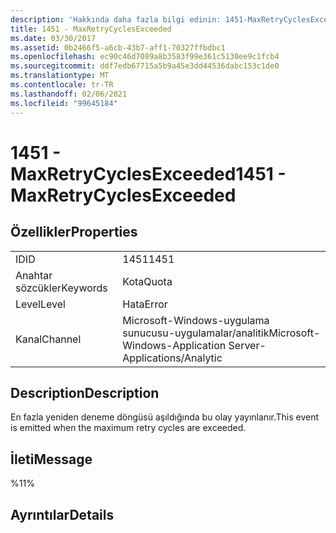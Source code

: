 ```yaml
---
description: 'Hakkında daha fazla bilgi edinin: 1451-MaxRetryCyclesExceeded'
title: 1451 - MaxRetryCyclesExceeded
ms.date: 03/30/2017
ms.assetid: 0b2466f5-a6cb-43b7-aff1-70327ffbdbc1
ms.openlocfilehash: ec90c46d7089a8b3583f99e361c5130ee9c1fcb4
ms.sourcegitcommit: ddf7edb67715a5b9a45e3dd44536dabc153c1de0
ms.translationtype: MT
ms.contentlocale: tr-TR
ms.lasthandoff: 02/06/2021
ms.locfileid: "99645184"
---
```

# <a name="1451---maxretrycyclesexceeded"></a><span data-ttu-id="e9263-103">1451 - MaxRetryCyclesExceeded</span><span class="sxs-lookup"><span data-stu-id="e9263-103">1451 - MaxRetryCyclesExceeded</span></span>

## <a name="properties"></a><span data-ttu-id="e9263-104">Özellikler</span><span class="sxs-lookup"><span data-stu-id="e9263-104">Properties</span></span>  
  
|||  
|-|-|  
|<span data-ttu-id="e9263-105">ID</span><span class="sxs-lookup"><span data-stu-id="e9263-105">ID</span></span>|<span data-ttu-id="e9263-106">1451</span><span class="sxs-lookup"><span data-stu-id="e9263-106">1451</span></span>|  
|<span data-ttu-id="e9263-107">Anahtar sözcükler</span><span class="sxs-lookup"><span data-stu-id="e9263-107">Keywords</span></span>|<span data-ttu-id="e9263-108">Kota</span><span class="sxs-lookup"><span data-stu-id="e9263-108">Quota</span></span>|  
|<span data-ttu-id="e9263-109">Level</span><span class="sxs-lookup"><span data-stu-id="e9263-109">Level</span></span>|<span data-ttu-id="e9263-110">Hata</span><span class="sxs-lookup"><span data-stu-id="e9263-110">Error</span></span>|  
|<span data-ttu-id="e9263-111">Kanal</span><span class="sxs-lookup"><span data-stu-id="e9263-111">Channel</span></span>|<span data-ttu-id="e9263-112">Microsoft-Windows-uygulama sunucusu-uygulamalar/analitik</span><span class="sxs-lookup"><span data-stu-id="e9263-112">Microsoft-Windows-Application Server-Applications/Analytic</span></span>|  
  
## <a name="description"></a><span data-ttu-id="e9263-113">Description</span><span class="sxs-lookup"><span data-stu-id="e9263-113">Description</span></span>  

 <span data-ttu-id="e9263-114">En fazla yeniden deneme döngüsü aşıldığında bu olay yayınlanır.</span><span class="sxs-lookup"><span data-stu-id="e9263-114">This event is emitted when the maximum retry cycles are exceeded.</span></span>  
  
## <a name="message"></a><span data-ttu-id="e9263-115">İleti</span><span class="sxs-lookup"><span data-stu-id="e9263-115">Message</span></span>  

 <span data-ttu-id="e9263-116">%1</span><span class="sxs-lookup"><span data-stu-id="e9263-116">1%</span></span>  
  
## <a name="details"></a><span data-ttu-id="e9263-117">Ayrıntılar</span><span class="sxs-lookup"><span data-stu-id="e9263-117">Details</span></span>
